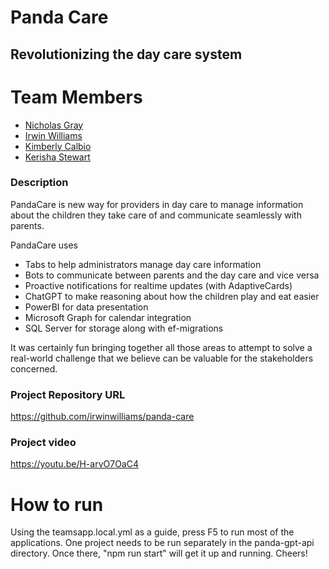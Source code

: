 # Panda Care 

## Revolutionizing the day care system

# Team Members
 - [Nicholas Gray](https://github.com/NicholasGray)
 - [Irwin Williams](https://github.com/irwinwilliams)
 - [Kimberly Calbio](https://github.com/kimaz001)
 - [Kerisha Stewart](https://github.com/kerisha)
 
### Description

PandaCare is new way for providers in day care to manage information about the children they take care of and communicate seamlessly with parents.

PandaCare uses 
* Tabs to help administrators manage day care information
* Bots to communicate between parents and the day care and vice versa
* Proactive notifications for realtime updates (with AdaptiveCards)
* ChatGPT to make reasoning about how the children play and eat easier
* PowerBI for data presentation
* Microsoft Graph for calendar integration
* SQL Server for storage along with ef-migrations

It was certainly fun bringing together all those areas to attempt to solve a real-world challenge that we believe can be valuable for the stakeholders concerned.


### Project Repository URL

https://github.com/irwinwilliams/panda-care

### Project video

https://youtu.be/H-arvO7OaC4

# How to run
Using the teamsapp.local.yml as a guide, press F5 to run most of the applications. One project needs to be run separately in the panda-gpt-api directory.
Once there, "npm run start" will get it up and running.
Cheers!